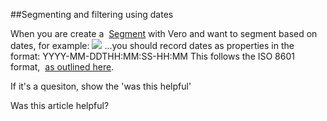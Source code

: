 
  
##Segmenting and filtering using dates
    
When you are create a 
[Segment](https://www.getvero.com/segments) with Vero and want to segment based on dates, for example:
![](https://s3.amazonaws.com/helpjuice_production/uploads/upload/image/742/1868/Screen_Shot_2013-09-05_at_3.30.40_PM.png)
...you should record dates as properties in the format:
YYYY-MM-DDTHH:MM:SS-HH:MM
This follows the ISO 8601 format, 
[as outlined here](http://en.wikipedia.org/wiki/ISO_8601#Combined_date_and_time_representations).
         
        
          
If it's a quesiton, show the 'was this helpful'
            
Was this article helpful? 
                
                
